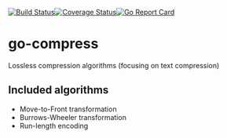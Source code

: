 [![Build Status](https://travis-ci.org/mattcunningham/go-compress.svg?branch=master)](https://travis-ci.org/mattcunningham/go-compress)[![Coverage Status](https://coveralls.io/repos/github/mattcunningham/go-compress/badge.svg?branch=master)](https://coveralls.io/github/mattcunningham/go-compress?branch=master)[![Go Report Card](https://goreportcard.com/badge/github.com/mattcunningham/go-compress)](https://goreportcard.com/report/github.com/mattcunningham/go-compress)

# go-compress
Lossless compression algorithms (focusing on text compression)

## Included algorithms
* Move-to-Front transformation
* Burrows-Wheeler transformation
* Run-length encoding
